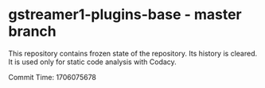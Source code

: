 # gstreamer1-plugins-base - master branch

This repository contains frozen state of the repository.
Its history is cleared. It is used only for static code
analysis with Codacy.

Commit Time: 1706075678